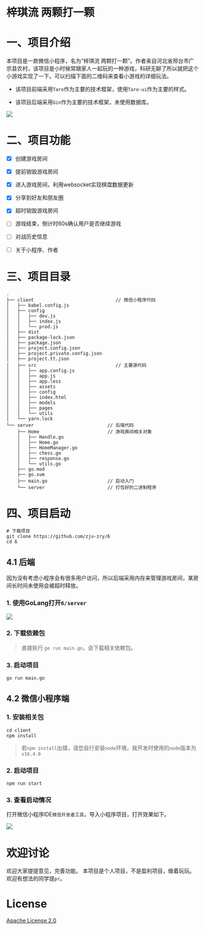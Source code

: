 # 梓琪流 两颗打一颗

# 一、项目介绍

本项目是一款微信小程序，名为“梓琪流 两颗打一颗”。作者来自河北省邢台市广宗县农村，该项目是小时候常跟家人一起玩的一种游戏，科研无聊了所以就把这个小游戏实现了一下。可以扫描下面的二维码来查看小游戏的详细玩法。

+ 该项目前端采用`Taro`作为主要的技术框架，使用`Taro-ui`作为主要的样式。

+ 该项目后端采用`Gin`作为主要的技术框架，未使用数据库。

![](https://zhangruiyuan.oss-cn-hangzhou.aliyuncs.com/picGo/images/20210828220207.png)


# 二、项目功能

- [x] 创建游戏房间
- [x] 提前销毁游戏房间
- [x] 进入游戏房间，利用websocket实现棋盘数据更新
- [x] 分享到好友和朋友圈
- [x] 超时销毁游戏房间
- [ ] 游戏结束，倒计时60s确认用户是否继续游戏
- [ ] 对战历史信息
- [ ] 关于小程序、作者



# 三、项目目录

```shell
.
├── client                              // 微信小程序代码
│   ├── babel.config.js
│   ├── config
│   │   ├── dev.js
│   │   ├── index.js
│   │   └── prod.js
│   ├── dist
│   ├── package-lock.json
│   ├── package.json
│   ├── project.config.json
│   ├── project.private.config.json
│   ├── project.tt.json
│   ├── src                             // 主要源代码 
│   │   ├── app.config.js
│   │   ├── app.js
│   │   ├── app.less
│   │   ├── assets
│   │   ├── config
│   │   ├── index.html
│   │   ├── models
│   │   ├── pages
│   │   └── utils
│   └── yarn.lock
└── server                           // 后端代码
    ├── Home                         // 游戏房间相关对象
    │   ├── Handle.go
    │   ├── Home.go
    │   ├── HomeManager.go
    │   ├── chess.go
    │   ├── response.go
    │   └── utils.go
    ├── go.mod
    ├── go.sum
    ├── main.go                      // 启动入门
    └── server                       // 打包好的二进制程序
```



# 四、项目启动

```shell
# 下载项目
git clone https://github.com/zju-zry/6
cd 6
```



## 4.1 后端

因为没有考虑小程序会有很多用户访问，所以后端采用内存来管理游戏房间，某房间长时间未使用会被超时释放。



### 1. 使用GoLang打开`6/server`

![](https://zhangruiyuan.oss-cn-hangzhou.aliyuncs.com/picGo/images/20210828180638.png)



### 2. 下载依赖包

> 直接执行 `go run main.go`，会下载相关依赖包。



### 3. 启动项目

```shell
go run main.go
```





## 4.2 微信小程序端



### 1. 安装相关包

```shell
cd client
npm install
```

> 若`npm install`出错，请您自行安装`node`环境，我开发时使用的`node`版本为`v16.4.0`



### 2. 启动项目

```shell
npm run start
```



### 3. 查看启动情况

打开微信小程序IDE`微信开发者工具`，导入小程序项目，打开效果如下。

![](https://zhangruiyuan.oss-cn-hangzhou.aliyuncs.com/picGo/images/20210828180333.png)



# 欢迎讨论

欢迎大家提提意见，完善功能。 本项目是个人项目，不是盈利项目，做着玩玩。 欢迎有想法的同学提`pr`。

# License

[Apache License 2.0](https://github.com/zju-zry/6/blob/main/LICENSE)

